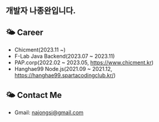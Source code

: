 
## 개발자 나종완입니다.

## 🌤 Career 
* Chicment(2023.11 ~)
* F-Lab Java Backend(2023.07 ~ 2023.11)
* PAP.corp(2022.02 ~ 2023.05, https://www.chicment.kr)
* Hanghae99 Node.js(2021.09 ~ 2021.12, https://hanghae99.spartacodingclub.kr/)

## 🌤 Contact Me
* Gmail: najongsi@gmail.com

